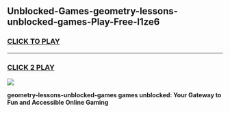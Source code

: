 
## Unblocked-Games-geometry-lessons-unblocked-games-Play-Free-l1ze6
<h3>
<a href="https://premium76.site?title=geometry-lessons-unblocked-games&ref=22A">CLICK TO PLAY</a></h3>
<hr>

<h3>
<a href="https://premium76.site?title=geometry-lessons-unblocked-games&ref=22A">CLICK 2 PLAY</a>
  
</h3>

<a href="https://premium76.site?title=geometry-lessons-unblocked-games&ref=22A"><img src="https://clearcache.store/games.png"></a>


**geometry-lessons-unblocked-games games unblocked: Your Gateway to Fun and Accessible Online Gaming**
